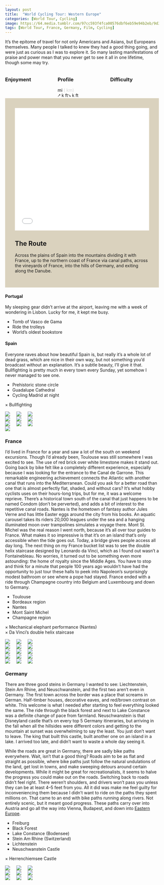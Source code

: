 ```yaml
---
layout: post
title:  "World Cycling Tour: Western Europe"
categories: [World Tour, Cycling]
image: https://64.media.tumblr.com/97cc593f4fca00576dbf6eb59e94b2eb/9d38c6a8b86410f9-b3/s500x750/5b7256dd5a7fcdf5cc6212e36b8702cd814d5c94.jpg
tags: [World Tour, France, Germany, Film, Cycling]
---
```


<article class="article-post"> 
			

 
<!--<script src="assets/js/popper.min.js"></script>
  <script src="bootstrap/js/bootstrap.min.js"></script>-->
  
 
 <!--Top Cards --> 
<section class="pt-4 pb-4" style="justify-content: center;">
    <p>
It’s the epitome of travel for not only Americans and Asians, but Europeans themselves. Many people I talked to knew they had a good thing going, and were just as curious as I was to explore it. So many lasting manifestations of praise and power mean that you never get to see it all in one lifetime, though some may try.
    </p>
   
 
<div class="columns mb-7 text-center"> 
     <div style="min-width: 30%;">
            <h3>Enjoyment</h3> 
            <span class="dot"></span>
            <span class="dot"></span>
            <span class="dot"></span>
            <span class="half-dot"></span>
        </div>
  
<div class="mr-4 ml-4" style="min-width: 30%;">
        <h3>Profile</h3> 
        <span> mi </span><span style="color:lightgray">( km)</span><br>
        <span>⭧ k ft⭨ k ft</span> 
    </div>

<div style="min-width: 30%;"> 
        <h3>Difficulty</h3>
        <span class="box"></span>
        <span class="not-box"></span>
        <span class="not-box"></span>
        <span class="not-box"></span>
    </div></div>

<!--Top Cards-->
<!--Route -->


<section style="margin-right: auto;margin-left: auto;">
    <div class="row mt-5" style="background-color: #dad2be;padding: 2rem"> 
        <div class="row gap-y">
            <div class="col-lg-6 mb-4" style="padding-bottom: 0;"> 
             <iframe width="100%" height="400px" frameborder="0" allowfullscreen allow="geolocation" src="//umap.openstreetmap.fr/en/map/my-first-amazing-world-explorer_269968?scaleControl=false&miniMap=false&scrollWheelZoom=true&zoomControl=null&editMode=disabled&moreControl=false&searchControl=false&tilelayersControl=false&embedControl=false&datalayersControl=false&onLoadPanel=none&captionBar=false&captionMenus=false&captionControl=false&locateControl=false&measureControl=false&editinosmControl=false&starControl=false&fullscreenControl=true&datalayers=9cc-413d-42b2-8fca-ed6771bf6bb7%2C667a8f22-be72-45cc-8dcc-d5bfdc19df56#6/7.221/39.287"></iframe>
            </div>
            <div class="col-lg-6 mb-4"><h2 class="mb-3 text-center">The Route</h2>
                <p class="pl-lg-4">
Across the plains of Spain into the mountains dividing it with France, up to the northern coast of France via canal paths, across the vineyards of France, into the hills of Germany, and exiting along the Danube.
                </p> 
            </div>
        </div>
    </div>
</section>   

<!--Route -->  
<!-- Planning -->


<section class="mt-5 mb-3">
<h1>Portugal</h1>
<p>My sleeping gear didn&rsquo;t arrive at the airport, leaving me with a week of wondering in Lisbon. Lucky for me, it kept me busy.</p>
<ul><li>Tomb of Vasco de Gama</li>
<li>Ride the trolleys</li>
<li>World&rsquo;s oldest bookstore</li>
</ul>
<h1>Spain</h1>
<p>Everyone raves about how beautiful Spain is, but really it&rsquo;s a whole lot of dead grass, which are nice in their own way, but not something you&rsquo;d broadcast without an explanation. It&rsquo;s a subtle beauty, I&rsquo;ll give it that. Bullfighting is pretty much in every town every Sunday, yet somehow I never managed to see one.</p>
<ul><li>Prehistoric stone circle</li>
<li>Guadalupe Cathedral</li>
<li>Cycling Madrid at night</li>
</ul>
<p>&times; Bullfighting</p>

<div class="columns">
  <div class="img1"><a href="https://64.media.tumblr.com/97cc593f4fca00576dbf6eb59e94b2eb/9d38c6a8b86410f9-b3/s500x750/5b7256dd5a7fcdf5cc6212e36b8702cd814d5c94.jpg"><img class="glightbox" src="https://64.media.tumblr.com/97cc593f4fca00576dbf6eb59e94b2eb/9d38c6a8b86410f9-b3/s500x750/5b7256dd5a7fcdf5cc6212e36b8702cd814d5c94.jpg" /></a>
</div>
  <div class="img2"><a href="https://64.media.tumblr.com/4f0dc7541fe6a13a65132133beb85a0c/9d38c6a8b86410f9-f8/s500x750/c98e75618360b38262f7ef9ca40d64e806280a62.jpg"><img class="glightbox" src="https://64.media.tumblr.com/4f0dc7541fe6a13a65132133beb85a0c/9d38c6a8b86410f9-f8/s500x750/c98e75618360b38262f7ef9ca40d64e806280a62.jpg" /></a>
</div>
  <div class="img3"><a href="https://64.media.tumblr.com/b8829ed98a9863a271ffbe4d6d2dc318/9d38c6a8b86410f9-0d/s500x750/edd595edc4573a20588e98e63ccf4819ea59a80f.jpg"><img class="glightbox" src="https://64.media.tumblr.com/b8829ed98a9863a271ffbe4d6d2dc318/9d38c6a8b86410f9-0d/s500x750/edd595edc4573a20588e98e63ccf4819ea59a80f.jpg" /></a>

  </div>
  </div>
  
  <div class="columns">
  <div class="img1"><a href="https://64.media.tumblr.com/3b61198fb10796067ecf53da1dd4ace7/9d38c6a8b86410f9-ee/s500x750/8d6c82f34db01f5b2a772b5087b0d93ffc58d303.jpg"><img class="glightbox" src="https://64.media.tumblr.com/3b61198fb10796067ecf53da1dd4ace7/9d38c6a8b86410f9-ee/s500x750/8d6c82f34db01f5b2a772b5087b0d93ffc58d303.jpg" /></a>
</div>
  <div class="img2"><a href="https://64.media.tumblr.com/6dde3a7e61a6aa5b4ec4dbda25aa00cb/9d38c6a8b86410f9-a0/s500x750/b301d990fcca28a9218b62b898f9bcd6837b8b44.jpg"><img class="glightbox" src="https://64.media.tumblr.com/6dde3a7e61a6aa5b4ec4dbda25aa00cb/9d38c6a8b86410f9-a0/s500x750/b301d990fcca28a9218b62b898f9bcd6837b8b44.jpg" /></a>
</div>
  <div class="img3"><a href="https://64.media.tumblr.com/45b58c40df36ac9c2a8df4b46602a43d/9d38c6a8b86410f9-88/s500x750/fcdc9afbadcf499db387e1fcf70fa9f3b5a90438.jpg"><img class="glightbox" src="https://64.media.tumblr.com/45b58c40df36ac9c2a8df4b46602a43d/9d38c6a8b86410f9-88/s500x750/fcdc9afbadcf499db387e1fcf70fa9f3b5a90438.jpg" /></a>

  </div>
  </div>
  
  <div class="columns">
  <div class="img1"><a href="https://64.media.tumblr.com/ff5191a8f15fd3888043cefddcf3eed7/9d38c6a8b86410f9-e3/s500x750/0bb4bad23cc8689f5575970b9e194036a947672f.jpg"><img class="glightbox" src="https://64.media.tumblr.com/ff5191a8f15fd3888043cefddcf3eed7/9d38c6a8b86410f9-e3/s500x750/0bb4bad23cc8689f5575970b9e194036a947672f.jpg" /></a>
</div>
  <div class="img2"><a href="https://64.media.tumblr.com/7e3532946c9b03fb1ac0ca44e6c40c75/9d38c6a8b86410f9-8d/s500x750/42ddeb58be31672cd7550d4b60308baf7ad51c6e.jpg"><img class="glightbox" src="https://64.media.tumblr.com/7e3532946c9b03fb1ac0ca44e6c40c75/9d38c6a8b86410f9-8d/s500x750/42ddeb58be31672cd7550d4b60308baf7ad51c6e.jpg" /></a>
</div>
  <div class="img3"><a href="https://64.media.tumblr.com/f0a514d1e75d3aea771b6a092d837366/9d38c6a8b86410f9-ea/s500x750/ad83f795bbea8a6c40982f86099e957fe671d64e.jpg"><img class="glightbox" src="https://64.media.tumblr.com/f0a514d1e75d3aea771b6a092d837366/9d38c6a8b86410f9-ea/s500x750/ad83f795bbea8a6c40982f86099e957fe671d64e.jpg" /></a>
  </div>
  </div>
<a href="https://64.media.tumblr.com/993911c19d89bed1066a852b262daa0b/9d38c6a8b86410f9-12/s500x750/95154dee93df2f862e7558d0464ae14bade91e94.jpg"><img class="glightbox" src="https://64.media.tumblr.com/993911c19d89bed1066a852b262daa0b/9d38c6a8b86410f9-12/s500x750/95154dee93df2f862e7558d0464ae14bade91e94.jpg" /></a>
</section>

<h1>France</h1>
<p>I&rsquo;d lived in France for a year and saw a lot of the south on weekend excursions. Though I&rsquo;d already been, Toulouse was still somewhere I was excited to see. The use of red brick over white limestone makes it stand out. Going back by bike felt like a completely different experience, especially because I was looking for the entrance to the Canal de Garrone. This remarkable engineering achievement connects the Atlantic with another canal that runs into the Mediterranean. Could you ask for a better road than one that is almost perfectly flat, shaded, and without cars? It&rsquo;s what hobby cyclists uses on their hours-long trips, but for me, it was a welcome reprieve. There&rsquo;s a historical town south of the canal that just happens to be named Condom (don&rsquo;t be perverted), and adds a bit of interest to the repetitive canal roads. Nantes is the hometown of fantasy author Jules Verne and has little Easter eggs around the city from his books. An aquatic carousel takes its riders 20,000 leagues under the sea and a hanging illuminated moon over trampolines simulates a voyage there. Mont St. Michel was the real reason I went north, because it&rsquo;s all over tour guides to France. What makes it so impressive is that it&rsquo;s on an island that&rsquo;s only accessible when the tide goes out. Today, a bridge gives people access all day long. The next thing on my France bucket list was to see the double helix staircase designed by Leonardo da Vinci, which as I found out wasn&rsquo;t a Fontainebleau. No worries, it turned out to be something even more astounding: the home of royalty since the Middle Ages. You have to stop and think for a minute that people 100 years ago wouldn&rsquo;t have had the opportunity to just tour these halls to peek into Napoleon&rsquo;s surprisingly modest bathroom or see where a pope had stayed. France ended with a ride through Champagne country into Belgium and Luxembourg and down to Germany.</p>
<ul><li>Toulouse</li>
<li>Bordeaux region</li>
<li>Nantes</li>
<li>Mont Saint Michel</li>
<li>Champagne region</li>
</ul>
<p>&times; Mechanical elephant performance (Nantes)<br>&times; Da Vinci&rsquo;s double helix staircase</p>

<section class="p-1 jumbotron"> 
<div class="columns">
  <div class="img1"><img class="glightbox" src="https://64.media.tumblr.com/a8d51acb76d9f9065feaa78f54bf528c/c5d52787a4b36409-50/s500x750/61c5619a327ecb4d4bdda54c9bbf339b755daa8f.jpg" />
  </div>
  <div class="img2"><a href="https://64.media.tumblr.com/1aced9c49f1a7b4ba7f2fdd688ca7642/c5d52787a4b36409-7f/s500x750/e997177812a1c8cc9e51564740011a2cb026e993.jpg"><img class="glightbox" src="https://64.media.tumblr.com/a0846a152e99a1903a4552f0b8a7e8bc/c5d52787a4b36409-b1/s500x750/3cdacc032c638413a28af463b2b0e63c50b425fa.jpg" /></a>
  </div>
  <div class="img3"><a href="https://64.media.tumblr.com/1aced9c49f1a7b4ba7f2fdd688ca7642/c5d52787a4b36409-7f/s500x750/e997177812a1c8cc9e51564740011a2cb026e993.jpg"><img class="glightbox" src="https://64.media.tumblr.com/79b4e56c7af5ef3a309b8607beed6782/c5d52787a4b36409-5e/s500x750/34462abcb62d98608b307456901b2168676d9c45.jpg" /></a>

</div>
  </div>
  
  <div class="columns">
  <div class="img1"><a href="https://64.media.tumblr.com/1aced9c49f1a7b4ba7f2fdd688ca7642/c5d52787a4b36409-7f/s500x750/e997177812a1c8cc9e51564740011a2cb026e993.jpg"><img class="glightbox" src="https://64.media.tumblr.com/8620c9d5bf03a79f30e009e14e896a40/c5d52787a4b36409-d6/s500x750/83cbddad74da68feb7d9456818d898cdaaf5c32f.jpg" /></a>
  </div>
  <div class="img2"><a href="https://64.media.tumblr.com/1aced9c49f1a7b4ba7f2fdd688ca7642/c5d52787a4b36409-7f/s500x750/e997177812a1c8cc9e51564740011a2cb026e993.jpg"><img class="glightbox" src="https://64.media.tumblr.com/1aced9c49f1a7b4ba7f2fdd688ca7642/c5d52787a4b36409-7f/s500x750/e997177812a1c8cc9e51564740011a2cb026e993.jpg" /></a>
  </div>
  <div class="img3"><a href="https://64.media.tumblr.com/6c15c78a3e64dfd0c0b4c215467bb593/c5d52787a4b36409-94/s500x750/6b1d83cd08e39c0affdf173cbd9566fe788008fc.jpg"><img class="glightbox" src="https://64.media.tumblr.com/e42701158fa1ca24559f844d7ecfe3d6/c5d52787a4b36409-b3/s500x750/7525054bb8c0ecc8cb79285fe074012563075816.jpg" /></a>

</div>
  </div>
  
  <div class="columns">
  <div class="img1"><a href="https://64.media.tumblr.com/6c15c78a3e64dfd0c0b4c215467bb593/c5d52787a4b36409-94/s500x750/6b1d83cd08e39c0affdf173cbd9566fe788008fc.jpg"><img class="glightbox" src="https://64.media.tumblr.com/6c15c78a3e64dfd0c0b4c215467bb593/c5d52787a4b36409-94/s500x750/6b1d83cd08e39c0affdf173cbd9566fe788008fc.jpg" /></a>
  </div>
  <div class="img2"><a href="https://64.media.tumblr.com/e83d1443602ba086ac6704b82e67d2d2/c5d52787a4b36409-ac/s500x750/63c74926b18b29191d77e128cc530c872bd92cf0.jpg"><img class="glightbox" src="https://64.media.tumblr.com/e83d1443602ba086ac6704b82e67d2d2/c5d52787a4b36409-ac/s500x750/63c74926b18b29191d77e128cc530c872bd92cf0.jpg" /></a>
  </div>
  <div class="img3"><a href="https://64.media.tumblr.com/b7b70c7529e3b5cb594b52be23dd2a2a/c5d52787a4b36409-f2/s500x750/b3048f9ec79b1d868d56091b2326e262878dcfeb.jpg"><img class="glightbox" src="https://64.media.tumblr.com/8da3347f38c764d8feebc4b5b01b2e97/c5d52787a4b36409-a6/s500x750/d69817182cc087e61464be6795f56a332764ed8a.jpg" /></a>

</div>
  </div>
  
  <div class="columns">
  <div class="img1"><a href="https://64.media.tumblr.com/b7b70c7529e3b5cb594b52be23dd2a2a/c5d52787a4b36409-f2/s500x750/b3048f9ec79b1d868d56091b2326e262878dcfeb.jpg"><img class="glightbox" src="https://64.media.tumblr.com/b7b70c7529e3b5cb594b52be23dd2a2a/c5d52787a4b36409-f2/s500x750/b3048f9ec79b1d868d56091b2326e262878dcfeb.jpg" /></a>
  </div>
  <div class="img2"><a href="https://64.media.tumblr.com/a82149aaccd43a1110997869c39e11ee/c5d52787a4b36409-1d/s500x750/36d0d00a93c980b17af6f1778561e363e43f1abe.jpg"><img class="glightbox" src="https://64.media.tumblr.com/f2d714ce4ed19c0a69b4159f97bf0502/c5d52787a4b36409-6a/s500x750/8ad48eae2ea42c11b68eb4266086af0b18397a0b.jpg" /></a>
  </div>
  <div class="img3"><a href="https://64.media.tumblr.com/a82149aaccd43a1110997869c39e11ee/c5d52787a4b36409-1d/s500x750/36d0d00a93c980b17af6f1778561e363e43f1abe.jpg"><img class="glightbox" src="https://64.media.tumblr.com/a82149aaccd43a1110997869c39e11ee/c5d52787a4b36409-1d/s500x750/36d0d00a93c980b17af6f1778561e363e43f1abe.jpg" /></a>

</div>
  </div>
  
  <div class="columns">
  <div class="img1"><a href="https://64.media.tumblr.com/cfd8f508ff979e763607ce71d9f98179/c5d52787a4b36409-1f/s500x750/383ba66c0637d12c2f95507d2174811bfce708cb.jpg"><img class="glightbox" src="https://64.media.tumblr.com/cfd8f508ff979e763607ce71d9f98179/c5d52787a4b36409-1f/s500x750/383ba66c0637d12c2f95507d2174811bfce708cb.jpg" /></a>
  </div>
  <div class="img2"><a href="https://64.media.tumblr.com/f1c897f626c4abd63d53003eef4488a3/c5d52787a4b36409-45/s500x750/b198348413e130a98874401d1f7f310f34c93043.jpg"><img class="glightbox" src="https://64.media.tumblr.com/f1c897f626c4abd63d53003eef4488a3/c5d52787a4b36409-45/s500x750/b198348413e130a98874401d1f7f310f34c93043.jpg" /></a>
  </div>
  <div class="img3"><a href="https://64.media.tumblr.com/38749c3c7416556aed143f458059335b/c5d52787a4b36409-08/s500x750/f7ea66fee9976ab1c49a9fd01ceb27e978d2241e.jpg"><img class="glightbox" src="https://64.media.tumblr.com/38749c3c7416556aed143f458059335b/c5d52787a4b36409-08/s500x750/f7ea66fee9976ab1c49a9fd01ceb27e978d2241e.jpg" /></a>
</div>
  </div>
  </section>
  
<h1>Germany</h1>
<p>There are three good steins in Germany I wanted to see: Liechtenstein, Stein Am Rhine, and Neuschwanstein, and the first two aren&rsquo;t even in Germany. The first town across the border was a place that screams in German. Half-timber houses, decorative eaves, and red/brown contrast on white. This welcome is what I needed after starting to feel everything looked the same. The ride through the black forest and next to Lake Constance was a definite change of pace from farmland. Neuschwanstein is that Disneyland castle that&rsquo;s on every top 5 Germany itineraries, but arriving in the fall when all the hillsides were different colors and getting to the mountain at sunset was overwhelming to say the least. You just don&rsquo;t want to leave. The king that built this castle, built another one on an island in a lake. I arrived too late, and didn&rsquo;t want to waste a whole day seeing it.</p>
<p>While the roads are great in Germany, there are sadly bike paths everywhere. Wait, isn&rsquo;t that a good thing? Roads aim to be as flat and straight as possible, where bike paths just follow the natural undulations of the land, get lost in towns, and make sweeping detours around certain developments. While it might be great for recreationalists, it seems to halve the progress you could make out on the roads. Switching back to roads didn&rsquo;t feel right. There weren&rsquo;t shoulders, and drivers won&rsquo;t pass you unless they can be at least 4&ndash;5 feet from you. All it did was make me feel guilty for inconveniencing them because I didn&rsquo;t want to ride on the paths they spent millions on. That came to an end with bike paths running along rivers. Not entirely scenic, but it meant good progress. These paths carry over into Austria and go all the way into Vienna, Budapest, and down into <a href="https://daddyblondlegs.com//Guide-to-Cycling-Eastern-Europe/">Eastern Europe</a>.  </p>
<ul><li>Freiburg</li>
<li>Black Forest</li>
<li>Lake Constance (Bodensee)</li>
<li>Stein Am Rhine (Switzerland)</li>
<li>Lichtenstein</li>
<li>Neuschwanstein Castle</li>
</ul>
<p>&times; Herrenchiemsee Castle</p>

<section class="p-1 jumbotron"> 
  <div class="columns">
  <div class="img1"><a href="https://64.media.tumblr.com/ae9f6bc914dd4b9ff3cf084d72fe4bd3/9723b4eb1d29fdf2-4b/s500x750/17b189e1de664ca8948be75c436f2abfad925104.jpg"><img class="glightbox" src="https://64.media.tumblr.com/ae9f6bc914dd4b9ff3cf084d72fe4bd3/9723b4eb1d29fdf2-4b/s500x750/17b189e1de664ca8948be75c436f2abfad925104.jpg" /></a>
  </div>
  <div class="img2"><a href="https://64.media.tumblr.com/86c8991179b904ba11bb6b9059461c65/9723b4eb1d29fdf2-14/s500x750/5717c8f119d6a53c1dd513b1cd39c0cd1a15a4c6.jpg"><img class="glightbox" src="https://64.media.tumblr.com/86c8991179b904ba11bb6b9059461c65/9723b4eb1d29fdf2-14/s500x750/5717c8f119d6a53c1dd513b1cd39c0cd1a15a4c6.jpg" /></a>
  </div>
  <div class="img3"><a href="https://64.media.tumblr.com/4c0983a4513c31a2c5cb0d0d80268ce7/9723b4eb1d29fdf2-ff/s500x750/e48f789c1602b100f34b44b28f4639311115feb3.jpg"><img class="glightbox" src="https://64.media.tumblr.com/4c0983a4513c31a2c5cb0d0d80268ce7/9723b4eb1d29fdf2-ff/s500x750/e48f789c1602b100f34b44b28f4639311115feb3.jpg" /></a>

</div>
  </div>
  
  <div class="columns">
  <div class="img1"><a href="https://64.media.tumblr.com/1529812a3b3db155710fb79f5bdc528d/9723b4eb1d29fdf2-0b/s500x750/4b0b1ed4d4be4dd9b1d51dc563f5244947c56a67.jpg"><img class="glightbox" src="https://64.media.tumblr.com/1529812a3b3db155710fb79f5bdc528d/9723b4eb1d29fdf2-0b/s500x750/4b0b1ed4d4be4dd9b1d51dc563f5244947c56a67.jpg" /></a>
  </div>
  <div class="img2"><a href="https://64.media.tumblr.com/8db562ad4746d7c689f181c27ca649e2/9723b4eb1d29fdf2-2e/s500x750/62df41452248c7ac58b8a7d58a2f229714c18c07.jpg"><img class="glightbox" src="https://64.media.tumblr.com/8db562ad4746d7c689f181c27ca649e2/9723b4eb1d29fdf2-2e/s500x750/62df41452248c7ac58b8a7d58a2f229714c18c07.jpg" /></a>
  </div>
  <div class="img3"><a href="https://64.media.tumblr.com/252bdd538a448662ed23dc954e5769bf/9723b4eb1d29fdf2-03/s500x750/2d780a0b02cab55b80319bc6440dcf367cb64552.jpg"><img class="glightbox" src="https://64.media.tumblr.com/252bdd538a448662ed23dc954e5769bf/9723b4eb1d29fdf2-03/s500x750/2d780a0b02cab55b80319bc6440dcf367cb64552.jpg" /></a>

</div>
  </div>
  
  <div class="columns">
  <div class="img1"><a href="https://64.media.tumblr.com/4822513a87bc83946212921c5cc146e7/9723b4eb1d29fdf2-3c/s500x750/6c0e08ad07812d97afd9d31113abcde9a31fc8c0.jpg"><img class="glightbox" src="https://64.media.tumblr.com/4822513a87bc83946212921c5cc146e7/9723b4eb1d29fdf2-3c/s500x750/6c0e08ad07812d97afd9d31113abcde9a31fc8c0.jpg" /></a>
  </div>
  <div class="img2"><a href="https://64.media.tumblr.com/90598f3531c0d831c0a925aa64bd2ede/9723b4eb1d29fdf2-c0/s500x750/056f9d50154df92d9949962cfc566cac3528be50.jpg"><img class="glightbox" src="https://64.media.tumblr.com/90598f3531c0d831c0a925aa64bd2ede/9723b4eb1d29fdf2-c0/s500x750/056f9d50154df92d9949962cfc566cac3528be50.jpg" /></a>
  </div>
  <div class="img3"><a href="https://64.media.tumblr.com/421eb0a37e3338eec698bf5b7b094248/9723b4eb1d29fdf2-ad/s500x750/0d705baa68899b91c07a397bf0616d8fc2ef89a6.jpg"><img class="glightbox" src="https://64.media.tumblr.com/421eb0a37e3338eec698bf5b7b094248/9723b4eb1d29fdf2-ad/s500x750/0d705baa68899b91c07a397bf0616d8fc2ef89a6.jpg" /></a>
</div>
</div>
</section>




